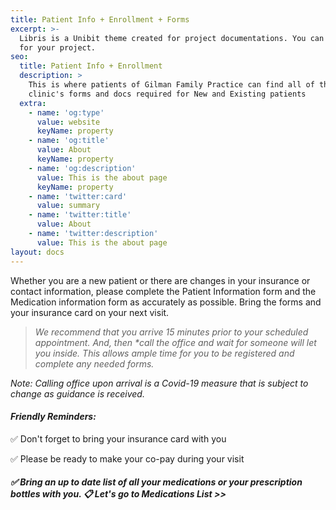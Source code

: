 ```yaml
---
title: Patient Info + Enrollment + Forms
excerpt: >-
  Libris is a Unibit theme created for project documentations. You can use it
  for your project.
seo:
  title: Patient Info + Enrollment
  description: >
    This is where patients of Gilman Family Practice can find all of the
    clinic's forms and docs required for New and Existing patients
  extra:
    - name: 'og:type'
      value: website
      keyName: property
    - name: 'og:title'
      value: About
      keyName: property
    - name: 'og:description'
      value: This is the about page
      keyName: property
    - name: 'twitter:card'
      value: summary
    - name: 'twitter:title'
      value: About
    - name: 'twitter:description'
      value: This is the about page
layout: docs
---
```

Whether you are a new patient or there are changes in your insurance or contact information, please complete the Patient Information form and the Medication information form as accurately as possible. Bring the forms and your insurance card on your next visit.

> *We recommend that you arrive 15 minutes prior to your scheduled appointment. And, then \*call the office and wait for someone will let you inside. This allows ample time for you to be registered and complete any needed forms.*

*Note: Calling office upon arrival is a Covid-19 measure that is subject to change as guidance is received.*

#### *Friendly Reminders:*

✅  Don't forget to bring your insurance card with you

✅  Please be ready to make your co-pay during your visit

##### ✅  Bring an up to date list of all your medications or your prescription bottles with you.  📋 ***Let's go to Medications List >>***
